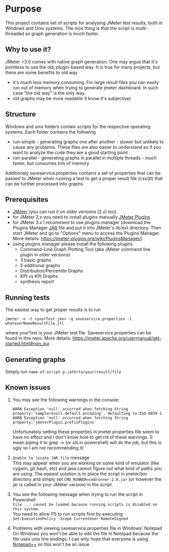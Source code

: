 Purpose
=======
This project contains set of scripts for analysing JMeter test results, both in Windows and Unix systems. The nice thing is that the script is multi-threaded so graph generation is much faster.

Why to use it?
-------------
JMeter >3.0 comes with native graph generation. One may argue that it's pointless to use the old, plugin-based way. It is true for many projects, but there are some benefits to old way
* it's much less memory consuming. For large result files you can easily run out of memory when trying to generate jmeter dashboard. In such case "the old way" is the only way.
* old graphs may be more readable (I know it's subjective)

Structure
---------
Windows and unix folders contain scripts for the respective operating systems. Each folder contains the following
* run-simple - generating graphs one after another - slower but unlikely to cause any problems. These files are also easier to understand so if you want to analyze the code they are a good starting point.
* run-parallel - generating graphs in parallel in multiple threads - much faster, but consumes lots of memory   

Additionaly saveservice.properties contains a set of properties that can be passed to JMeter when running a test to get a proper result file (csv/jtl) that can be further processed into graphs.


Prerequisites
-------------
* [JMeter](https://jmeter.apache.org/download_jmeter.cgi) (you can run it on older versions (2.x) too)
* for JMeter 2.x you need to install plugins manually [JMeter Plugins](http://jmeter-plugins.org)
* for JMeter 3.x I recomment to use plugins manager (download the Plugins Manager [JAR](https://jmeter-plugins.org/get/) file and put it into JMeter's lib/ext directory. Then start JMeter and go to "Options" menu to access the Plugins Manager. More details: https://jmeter-plugins.org/wiki/PluginsManager/)
* using plugins manager please install the following plugins
  * Command-Line Graph Plotting Tool (aka JMeter command line plugin in older versions)
  * 3 basic graphs
  * 5 additional graphs
  * Distribution/Percentile Graphs
  * KPI vs KPI Graphs
  * synthesis report 

Running tests
-------------
The easiest way to get proper results is to run
```
jmeter -n -t <yourTest.jmx> -q saveservice.properties -l whateverNameResultFile.jtl
```
where yourTest is your JMeter test file. Saveservice.properties can be found in this repo.
More details: https://jmeter.apache.org/usermanual/get-started.html#non_gui

Generating graphs
-------------
Simply run `name-of-script p:/ath/to/your/result/file`

Known issues
---------------
1. You may see the following warnings in the console:

    ```
    WARN Exception 'null' occurred when fetching String property:'sampleresult.default.encoding', defaulting to:ISO-8859-1
    WARN Exception 'null' occurred when fetching String property:'jmeterPlugin.prefixPlugins'
    ```
    Unfortunately setting these properties in jmeter.properties file seem to have no effect and I don't know how to get rid of these warnings. (I mean piping it to grep -v (or sls in powershell) will do the job, but this is ugly so I am not recommending it)   

2. `Unable to locate JAR file` message   
This may appear when you are working on some kind of emulator (like cygwin, git bash, etc) and java cannot figure out what kind of paths you are using. The easiest solution is to place the script in jmeter/bin directory and simply set `CMD_RUNNER=cmdrunner-2.0.jar` (or however the jar is called in your JMeter version) in the script.   

3. You see the following message when trying to run the script in Powershell   
`File ... cannot be loaded because running scripts is disabled on this system.`   
You need to allow PS to run scripts first by executing   
`Set-ExecutionPolicy -Scope CurrentUser RemoteSigned`

4. Problems with viewing saveservice.properties file in Windows' Notepad   
On Windows you won't be able to edit the file in Notepad because the file uses unix line endings. I can only hope that everyone is using [Notepad++](https://notepad-plus-plus.org/) so this won't be an issue.